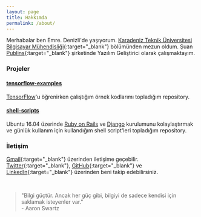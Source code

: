 ```yaml
---
layout: page
title: Hakkımda
permalink: /about/
---
```


<amp-img width="626" height="392" layout="responsive" src="/assets/images/anonymous-censored-mask.jpg"></amp-img>

Merhabalar ben Emre. Denizli'de yaşıyorum. [Karadeniz Teknik Üniversitesi Bilgisayar Mühendisliği](http://www.ktu.edu.tr/bilgisayar){:target="_blank"} bölümünden mezun oldum. Şuan [Publins](https://www.linkedin.com/company/15146096/){:target="_blank"} şirketinde Yazılım Geliştirici olarak çalışmaktayım.


### Projeler

#### [tensorflow-examples](https://github.com/emredurukn/tensorflow-examples)
[TensorFlow](https://www.tensorflow.org/)'u öğrenirken çalıştığım örnek kodlarımı topladığım repository.


#### [shell-scripts](https://github.com/emredurukn/shell-scripts)
Ubuntu 16.04 üzerinde [Ruby on Rails](http://rubyonrails.org/) ve [Django](https://www.djangoproject.com/) kurulumunu kolaylaştırmak ve günlük kullanım için kullandığım shell script'leri topladığım repository.


### İletişim

[Gmail](mailto:durukan.emre93@gmail.com){:target="_blank"} üzerinden iletişime geçebilir. [Twitter](https://twitter.com/emredurukn){:target="_blank"}, [GitHub](https://github.com/emredurukn){:target="_blank"} ve [LinkedIn](https://www.linkedin.com/in/emredurukn/){:target="_blank"} üzerinden  beni takip edebilirsiniz.

<br>

> "Bilgi güçtür. Ancak her güç gibi, bilgiyi de sadece kendisi için saklamak isteyenler var." <br> - Aaron Swartz
